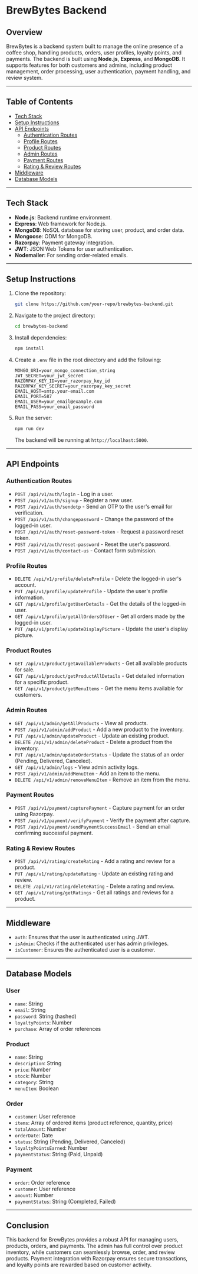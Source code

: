 
# BrewBytes Backend

## Overview

BrewBytes is a backend system built to manage the online presence of a coffee shop, handling products, orders, user profiles, loyalty points, and payments. The backend is built using **Node.js**, **Express**, and **MongoDB**. It supports features for both customers and admins, including product management, order processing, user authentication, payment handling, and review system.

---

## Table of Contents

- [Tech Stack](#tech-stack)
- [Setup Instructions](#setup-instructions)
- [API Endpoints](#api-endpoints)
  - [Authentication Routes](#authentication-routes)
  - [Profile Routes](#profile-routes)
  - [Product Routes](#product-routes)
  - [Admin Routes](#admin-routes)
  - [Payment Routes](#payment-routes)
  - [Rating & Review Routes](#rating--review-routes)
- [Middleware](#middleware)
- [Database Models](#database-models)

---

## Tech Stack

- **Node.js**: Backend runtime environment.
- **Express**: Web framework for Node.js.
- **MongoDB**: NoSQL database for storing user, product, and order data.
- **Mongoose**: ODM for MongoDB.
- **Razorpay**: Payment gateway integration.
- **JWT**: JSON Web Tokens for user authentication.
- **Nodemailer**: For sending order-related emails.

---

## Setup Instructions

1. Clone the repository:

   ```bash
   git clone https://github.com/your-repo/brewbytes-backend.git
   ```

2. Navigate to the project directory:

   ```bash
   cd brewbytes-backend
   ```

3. Install dependencies:

   ```bash
   npm install
   ```

4. Create a `.env` file in the root directory and add the following:

   ```env
   MONGO_URI=your_mongo_connection_string
   JWT_SECRET=your_jwt_secret
   RAZORPAY_KEY_ID=your_razorpay_key_id
   RAZORPAY_KEY_SECRET=your_razorpay_key_secret
   EMAIL_HOST=smtp.your-email.com
   EMAIL_PORT=587
   EMAIL_USER=your_email@example.com
   EMAIL_PASS=your_email_password
   ```

5. Run the server:

   ```bash
   npm run dev
   ```

   The backend will be running at `http://localhost:5000`.

---

## API Endpoints

### Authentication Routes

- `POST /api/v1/auth/login` - Log in a user.
- `POST /api/v1/auth/signup` - Register a new user.
- `POST /api/v1/auth/sendotp` - Send an OTP to the user's email for verification.
- `POST /api/v1/auth/changepassword` - Change the password of the logged-in user.
- `POST /api/v1/auth/reset-password-token` - Request a password reset token.
- `POST /api/v1/auth/reset-password` - Reset the user's password.
- `POST /api/v1/auth/contact-us` - Contact form submission.

### Profile Routes

- `DELETE /api/v1/profile/deleteProfile` - Delete the logged-in user's account.
- `PUT /api/v1/profile/updateProfile` - Update the user's profile information.
- `GET /api/v1/profile/getUserDetails` - Get the details of the logged-in user.
- `GET /api/v1/profile/getAllOrdersOfUser` - Get all orders made by the logged-in user.
- `PUT /api/v1/profile/updateDisplayPicture` - Update the user's display picture.

### Product Routes

- `GET /api/v1/product/getAvailableProducts` - Get all available products for sale.
- `GET /api/v1/product/getProductAllDetails` - Get detailed information for a specific product.
- `GET /api/v1/product/getMenuItems` - Get the menu items available for customers.

### Admin Routes

- `GET /api/v1/admin/getAllProducts` - View all products.
- `POST /api/v1/admin/addProduct` - Add a new product to the inventory.
- `PUT /api/v1/admin/updateProduct` - Update an existing product.
- `DELETE /api/v1/admin/deleteProduct` - Delete a product from the inventory.
- `PUT /api/v1/admin/updateOrderStatus` - Update the status of an order (Pending, Delivered, Canceled).
- `GET /api/v1/admin/logs` - View admin activity logs.
- `POST /api/v1/admin/addMenuItem` - Add an item to the menu.
- `DELETE /api/v1/admin/removeMenuItem` - Remove an item from the menu.

### Payment Routes

- `POST /api/v1/payment/capturePayment` - Capture payment for an order using Razorpay.
- `POST /api/v1/payment/verifyPayment` - Verify the payment after capture.
- `POST /api/v1/payment/sendPaymentSuccessEmail` - Send an email confirming successful payment.

### Rating & Review Routes

- `POST /api/v1/rating/createRating` - Add a rating and review for a product.
- `PUT /api/v1/rating/updateRating` - Update an existing rating and review.
- `DELETE /api/v1/rating/deleteRating` - Delete a rating and review.
- `GET /api/v1/rating/getRatings` - Get all ratings and reviews for a product.

---

## Middleware

- `auth`: Ensures that the user is authenticated using JWT.
- `isAdmin`: Checks if the authenticated user has admin privileges.
- `isCustomer`: Ensures the authenticated user is a customer.

---

## Database Models

### User

- `name`: String
- `email`: String
- `password`: String (hashed)
- `loyaltyPoints`: Number
- `purchase`: Array of order references

### Product

- `name`: String
- `description`: String
- `price`: Number
- `stock`: Number
- `category`: String
- `menuItem`: Boolean

### Order

- `customer`: User reference
- `items`: Array of ordered items (product reference, quantity, price)
- `totalAmount`: Number
- `orderDate`: Date
- `status`: String (Pending, Delivered, Canceled)
- `loyaltyPointsEarned`: Number
- `paymentStatus`: String (Paid, Unpaid)

### Payment

- `order`: Order reference
- `customer`: User reference
- `amount`: Number
- `paymentStatus`: String (Completed, Failed)

---

## Conclusion

This backend for BrewBytes provides a robust API for managing users, products, orders, and payments. The admin has full control over product inventory, while customers can seamlessly browse, order, and review products. Payment integration with Razorpay ensures secure transactions, and loyalty points are rewarded based on customer activity.
